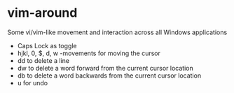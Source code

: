 # vim-around

Some vi/vim-like movement and interaction across all Windows applications

- Caps Lock as toggle
- hjkl, 0, $, d, w -movements for moving the cursor
- dd to delete a line
- dw to delete a word forward from the current cursor location
- db to delete a word backwards from the current cursor location
- u for undo
